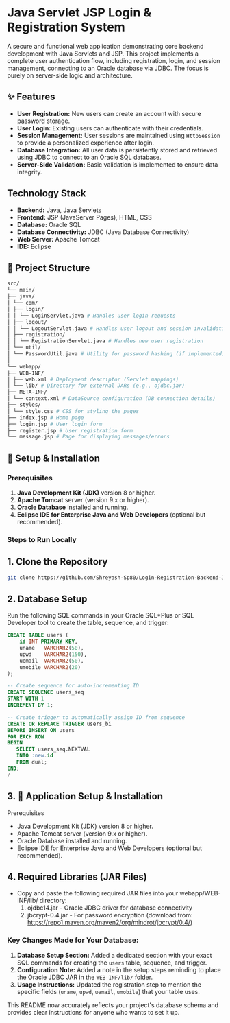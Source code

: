 # Java Servlet JSP Login & Registration System

A secure and functional web application demonstrating core backend development with Java Servlets and JSP. This project implements a complete user authentication flow, including registration, login, and session management, connecting to an Oracle database via JDBC. The focus is purely on server-side logic and architecture.

## ✨ Features

- **User Registration:** New users can create an account with secure password storage.
- **User Login:** Existing users can authenticate with their credentials.
- **Session Management:** User sessions are maintained using `HttpSession` to provide a personalized experience after login.
- **Database Integration:** All user data is persistently stored and retrieved using JDBC to connect to an Oracle SQL database.
- **Server-Side Validation:** Basic validation is implemented to ensure data integrity.

## Technology Stack

- **Backend:** Java, Java Servlets
- **Frontend:** JSP (JavaServer Pages), HTML, CSS
- **Database:** Oracle SQL
- **Database Connectivity:** JDBC (Java Database Connectivity)
- **Web Server:** Apache Tomcat
- **IDE:** Eclipse

## 📁 Project Structure
```bash
src/
└── main/
├── java/
│ └── com/
│ ├── login/
│ │ └── LoginServlet.java # Handles user login requests
│ ├── logout/
│ │ └── LogoutServlet.java # Handles user logout and session invalidation
│ ├── registration/
│ │ └── RegistrationServlet.java # Handles new user registration
│ └── util/
│ └── PasswordUtil.java # Utility for password hashing (if implemented)
│
└── webapp/
├── WEB-INF/
│ ├── web.xml # Deployment descriptor (Servlet mappings)
│ └── lib/ # Directory for external JARs (e.g., ojdbc.jar)
├── META-INF/
│ └── context.xml # DataSource configuration (DB connection details)
├── styles/
│ └── style.css # CSS for styling the pages
├── index.jsp # Home page
├── login.jsp # User login form
├── register.jsp # User registration form
└── message.jsp # Page for displaying messages/errors
```


## 🔧 Setup & Installation

### Prerequisites
1. **Java Development Kit (JDK)** version 8 or higher.
2. **Apache Tomcat** server (version 9.x or higher).
3. **Oracle Database** installed and running.
4. **Eclipse IDE for Enterprise Java and Web Developers** (optional but recommended).

### Steps to Run Locally

## 1. **Clone the Repository**
   ```bash
   git clone https://github.com/Shreyash-Sp80/Login-Registration-Backend-Java.git
   ```

## 2. Database Setup

Run the following SQL commands in your Oracle SQL*Plus or SQL Developer tool to create the table, sequence, and trigger:

```sql
CREATE TABLE users (
    id INT PRIMARY KEY,
    uname   VARCHAR2(50),
    upwd    VARCHAR2(150),
    uemail  VARCHAR2(50),
    umobile VARCHAR2(20)
);

-- Create sequence for auto-incrementing ID
CREATE SEQUENCE users_seq
START WITH 1
INCREMENT BY 1;

-- Create trigger to automatically assign ID from sequence
CREATE OR REPLACE TRIGGER users_bi
BEFORE INSERT ON users
FOR EACH ROW
BEGIN
   SELECT users_seq.NEXTVAL
   INTO :new.id
   FROM dual;
END;
/
```

## 3. 🔧 Application Setup & Installation
Prerequisites
- Java Development Kit (JDK) version 8 or higher.
- Apache Tomcat server (version 9.x or higher).
- Oracle Database installed and running.
- Eclipse IDE for Enterprise Java and Web Developers (optional but recommended).


## 4. Required Libraries (JAR Files)
- Copy and paste the following required JAR files into your webapp/WEB-INF/lib/ directory:
   1. ojdbc14.jar - Oracle JDBC driver for database connectivity
   2. jbcrypt-0.4.jar - For password encryption (download from: https://repo1.maven.org/maven2/org/mindrot/jbcrypt/0.4/)


### Key Changes Made for Your Database:

1.  **Database Setup Section:** Added a dedicated section with your exact SQL commands for creating the `users` table, sequence, and trigger.
2.  **Configuration Note:** Added a note in the setup steps reminding to place the Oracle JDBC JAR in the `WEB-INF/lib/` folder.
3.  **Usage Instructions:** Updated the registration step to mention the specific fields (`uname`, `upwd`, `uemail`, `umobile`) that your table uses.

This README now accurately reflects your project's database schema and provides clear instructions for anyone who wants to set it up.

